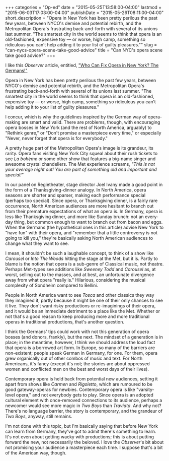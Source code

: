 +++
categories = "Op-ed"
date = "2015-05-25T13:58:00-04:00"
lastmod = "2015-06-03T17:03:00-04:00"
publishDate = "2015-05-26T08:11:00-04:00"
short_description = "Opera in New York has been pretty perilous the past few years, between NYCO&#039;s demise and potential rebirth, and the Metropolitan Opera&#039;s frustrating back-and-forth with several of its unions last summer. &quot;The smartest city in the world seems to think that opera is an old-fashioned, expensive toy — or worse, high camp, something so ridiculous you can’t help adding it to your list of guilty pleasures.&quot;"
slug = "can-nycs-opera-scene-take-good-advice"
title = "Can NYC&#039;s opera scene take good advice?"
+++

I like this *Observer* article, entitled, ["Who Can Fix Opera in New York? The Germans!"](http://observer.com/2015/05/who-can-fix-opera-in-new-york-the-germans/) 

Opera in New York has been pretty perilous the past few years, between NYCO's demise and potential rebirth, and the Metropolitan Opera's frustrating back-and-forth with several of its unions last summer. "The smartest city in the world seems to think that opera is an old-fashioned, expensive toy — or worse, high camp, something so ridiculous you can’t help adding it to your list of guilty pleasures." 

I concur, which is why the guidelines inspired by the German way of opera-making are smart and valid. There are problems, though, with encouraging opera bosses in New York (and the rest of North America, arguably) to "Rethink genre," or "Don't promise a masterpiece every time," or especially "Never, never forget that opera is for everybody."

A pretty huge part of the Metropolitan Opera's image is its grandeur, its rarity. Opera fans visiting New York City squeal about their rush tickets to see *La bohème* or some other show that features a big-name singer and awesome crystal chandeliers. The Met experience screams, *"This is not your average night out! You are part of something old and important and special!"*

In our panel on Regietheater, stage director Joel Ivany made a good point in the form of a Thanksgiving-dinner analogy. In North America, opera seasons are shorter and sparser, making each performance special (perhaps too special). Since opera, or Thanksgiving dinner, is a fairly rare occurrence, North American audiences are more hesitant to branch out from their premature expectations of what an opera is. In Germany, opera is less like Thanksgiving dinner, and more like Sunday brunch: not an every-day thing, but common enough to want to branch out from bacon and eggs. When the Germans (the hypothetical ones in this article) advise New York to "have fun" with their opera, and "remember that a little controversy is not going to kill you," they're basically asking North American audiences to change what they want to see. 

I mean, it shouldn't be such a laughable concept, to think of a show like *Carousel* or *Into The Woods* hitting the stage at the Met, but it is. Partly to blame is the notion that opera is a sub-genre of Classical music, not theatre. Perhaps Met-types see additions like *Sweeney Todd* and *Carousel* as, at worst, selling out to the masses, and at best, an unfortunate divergence away from what opera "really is." Hilarious, considering the musical complexity of Sondheim compared to Bellini.

People in North America want to see *Tosca* and other classics they way they imagined it, partly because it might be one of their only chances to see it live. They don't want risky productions or re-imaginings of their opera, and it would be an immediate detriment to a place like the Met. Whether or not that's a good reason to keep producing more and more traditional operas in traditional productions, that's another question.

I think the Germans' tips could work with not this generation of opera bosses (and donors, frankly), but the next. The mindset of a generation is in place; in the meantime, however, I think we should address the loud fact that opera is a borrowed art form. In Europe, so many of the barriers are non-existent; people speak German in Germany, for one. For them, opera grew organically out of other combos of music and text. For North Americans, it's fancy (except it's not; the stories are about oppressed women and conflicted men on the best and worst days of their lives).

Contemporary opera is held back from potential new audiences, setting it apart from shows like *Carmen* and *Rigoletto*, which are rumoured to be good gateway-operas for newbies. Contemporary opera is like "varsity-level opera," and not everybody gets to play. Since opera is an adopted cultural element with once-removed connections to its audience, perhaps a newcomer would see more magic in *Two Boys* than *Traviata*. And why not? There's no language barrier, the story is contemporary, and the grandeur of *Two Boys*, anyway, still remains.

I'm not done with this topic, but I'm basically saying that before New York can learn from Germany, they've got to admit there's something to learn. It's not even about getting wacky with productions; this is about putting forward the new, not necessarily the beloved. I love the *Observer*'s bit about not promising your audience a masterpiece each time. I suppose that's a bit of the American way, though.

